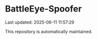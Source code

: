 # BattleEye-Spoofer

Last updated: 2025-06-11 11:57:29

This repository is automatically maintained.
